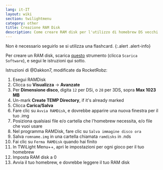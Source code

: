 ```yaml
---
lang: it-IT
layout: wiki
section: twilightmenu
category: other
title: Creazione RAM Disk
description: Come creare RAM disk per l'utilizzo di homebrew DS vecchi con TWiLight Menu++
---
```


Non è necessario seguirlo se si utilizza una flashcard.
{:.alert .alert-info}

Per creare un RAM disk, scarica [questo](http://memory.dataram.com/products-and-services/software/ramdisk#freeware) strumento (clicca `Scarica Software`), e segui le istruzioni qui sotto.

Istruzioni di @Dakkon7, modificate da RocketRobz:

1. Esegui RAMDisk
1. Clicca su **Visualizza** -> **Avanzate**
1. Per **Dimensione disco**, digita `12` per DSi, o `28` per 3DS, sopra **Max 1023 MB**
1. Un-mark **Create TEMP Directory**, if it's already marked
1. Clicca **Carica/Salva**
1. Fare clic su `Avvia RAMDisk`, e dovrebbe apparire una nuova finestra per il tuo .img
1. Posiziona qualsiasi file e/o cartella che l'homebrew necessita, e/o file che vuoi usare
1. Nel programma RAMDisk, fare clic su `Salva immagine disco ora`
1. Salva `romname.img` in una cartella chiamata `ramdisks` in .nds
1. Fai clic su `Ferma RAMDisk` quando hai finito
1. In TWiLight Menu++, apri le impostazioni per ogni gioco per il tuo homebrew
1. Imposta RAM disk a 0
1. Avvia il tuo homebrew, e dovrebbe leggere il tuo RAM disk
